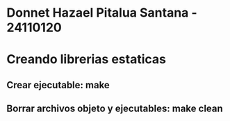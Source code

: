 # Donnet Hazael Pitalua Santana - 24110120

# Creando librerias estaticas
## Crear ejecutable: make
## Borrar archivos objeto y ejecutables: make clean
